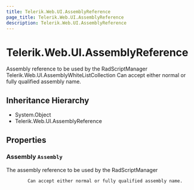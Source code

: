 ```yaml
---
title: Telerik.Web.UI.AssemblyReference
page_title: Telerik.Web.UI.AssemblyReference
description: Telerik.Web.UI.AssemblyReference
---
```


# Telerik.Web.UI.AssemblyReference

Assembly reference to be used by the RadScriptManager
            Telerik.Web.UI.AssemblyWhiteListCollection Can accept either normal or fully qualified assembly name.

## Inheritance Hierarchy

* System.Object
* Telerik.Web.UI.AssemblyReference

## Properties

###  Assembly `Assembly`

The assembly reference to be used by the RadScriptManager
            
            Can accept either normal or fully qualified assembly name.

